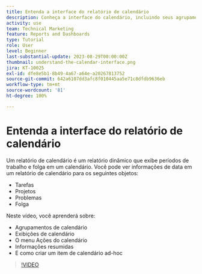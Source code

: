 ```yaml
---
title: Entenda a interface do relatório de calendário
description: Conheça a interface do calendário, incluindo seus agrupamentos, visualizações e ações.
activity: use
team: Technical Marketing
feature: Reports and Dashboards
type: Tutorial
role: User
level: Beginner
last-substantial-update: 2023-08-29T00:00:00Z
thumbnail: understand-the-calendar-interface.png
jira: KT-10025
exl-id: dfe8e5b1-8b49-4a67-a64e-a20267813752
source-git-commit: 642a6107dd3afc8f010445aa5e71c8dfdb9636eb
workflow-type: tm+mt
source-wordcount: '81'
ht-degree: 100%

---
```


# Entenda a interface do relatório de calendário

Um relatório de calendário é um relatório dinâmico que exibe períodos de trabalho e folga em um calendário. Você pode ver informações de data em um relatório de calendário para os seguintes objetos:

* Tarefas
* Projetos
* Problemas
* Folga

Neste vídeo, você aprenderá sobre:

* Agrupamentos de calendário
* Exibições de calendário
* O menu Ações do calendário
* Informações resumidas
* E como criar um item de calendário ad-hoc

>[!VIDEO](https://video.tv.adobe.com/v/3423318/?quality=12&learn=on)
